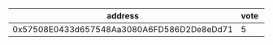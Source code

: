 address|vote|timestamp|signature
---|---|---|---
0x57508E0433d657548Aa3080A6FD586D2De8eDd71|5|1617711669|0x0d21a7ad9975e35ca0c4a4d6d481113a18b92161968b0307874214fc24489e2747527aef77763230ac055cfa8bd3b38b7843fabc55c78855e2e6ddbf6d1c24ba1c